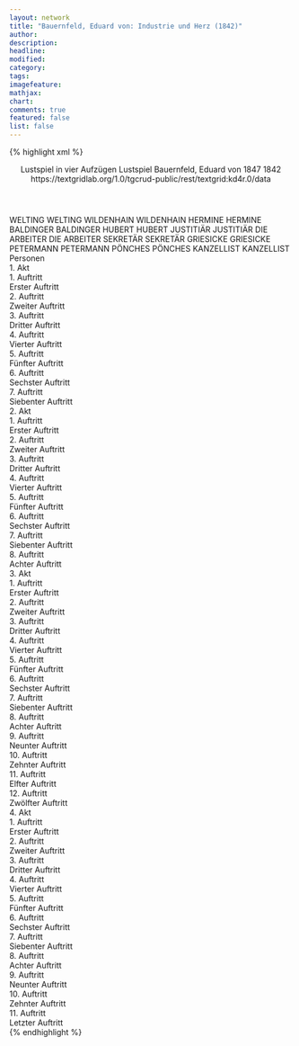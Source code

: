 ```yaml
---
layout: network
title: "Bauernfeld, Eduard von: Industrie und Herz (1842)"
author:
description:
headline:
modified:
category:
tags:
imagefeature: 
mathjax: 
chart: 
comments: true
featured: false
list: false
---
```

{% highlight xml %}
<?xml-model href="http://raw.githubusercontent.com/DLiNa/project/master/rules/lina.rnc"?><?xml-model href="http://raw.githubusercontent.com/DLiNa/project/master/rules/lina.sch"?>
<play xmlns="http://lina.digital">
  <header>
    <title>Industrie und Herz</title>
    <subtitle>Lustspiel in vier Aufzügen</subtitle>
    <genretitle>Lustspiel</genretitle>
    <author>Bauernfeld, Eduard von</author>
    <date type="print" when="1847">1847</date>
    <date type="premiere" when="1842">1842</date>
    <date type="written"/>
    <source>https://textgridlab.org/1.0/tgcrud-public/rest/textgrid:kd4r.0/data</source>
  </header>
  <personae>
    <character>
      <name>WELTING</name>
      <alias xml:id="welting">
        <name>WELTING</name>
      </alias>
    </character>
    <character>
      <name>WILDENHAIN</name>
      <alias xml:id="wildenhain">
        <name>WILDENHAIN</name>
      </alias>
    </character>
    <character>
      <name>HERMINE</name>
      <alias xml:id="hermine">
        <name>HERMINE</name>
      </alias>
    </character>
    <character>
      <name>BALDINGER</name>
      <alias xml:id="baldinger">
        <name>BALDINGER</name>
      </alias>
    </character>
    <character>
      <name>HUBERT</name>
      <alias xml:id="hubert">
        <name>HUBERT</name>
      </alias>
    </character>
    <character>
      <name>JUSTITIÄR</name>
      <alias xml:id="justitiär">
        <name>JUSTITIÄR</name>
      </alias>
    </character>
    <character>
      <name>DIE ARBEITER</name>
      <alias xml:id="die_arbeiter">
        <name>DIE ARBEITER</name>
      </alias>
    </character>
    <character>
      <name>SEKRETÄR</name>
      <alias xml:id="sekretär">
        <name>SEKRETÄR</name>
      </alias>
    </character>
    <character>
      <name>GRIESICKE</name>
      <alias xml:id="griesicke">
        <name>GRIESICKE</name>
      </alias>
    </character>
    <character>
      <name>PETERMANN</name>
      <alias xml:id="petermann">
        <name>PETERMANN</name>
      </alias>
    </character>
    <character>
      <name>PÖNCHES</name>
      <alias xml:id="pönches">
        <name>PÖNCHES</name>
      </alias>
    </character>
    <character>
      <name>KANZELLIST</name>
      <alias xml:id="kanzellist">
        <name>KANZELLIST</name>
      </alias>
    </character>
  </personae>
  <text>
    <div>
      <head>Personen</head>
    </div>
    <div>
      <head>1. Akt</head>
      <div>
        <head>1. Auftritt</head>
        <div>
          <head>Erster Auftritt</head>
          <sp who="#welting">
            <amount n="15" unit="speech_acts"/>
            <amount n="228" unit="words"/>
            <amount n="11" unit="lines"/>
            <amount n="1283" unit="chars"/>
          </sp>
          <sp who="#wildenhain">
            <amount n="14" unit="speech_acts"/>
            <amount n="211" unit="words"/>
            <amount n="11" unit="lines"/>
            <amount n="1147" unit="chars"/>
          </sp>
        </div>
      </div>
      <div>
        <head>2. Auftritt</head>
        <div>
          <head>Zweiter Auftritt</head>
          <sp who="#hermine">
            <amount n="5" unit="speech_acts"/>
            <amount n="88" unit="words"/>
            <amount n="1" unit="lines"/>
            <amount n="534" unit="chars"/>
          </sp>
          <sp who="#welting">
            <amount n="4" unit="speech_acts"/>
            <amount n="36" unit="words"/>
            <amount n="4" unit="lines"/>
            <amount n="205" unit="chars"/>
          </sp>
          <sp who="#wildenhain">
            <amount n="1" unit="speech_acts"/>
            <amount n="13" unit="words"/>
            <amount n="1" unit="lines"/>
            <amount n="78" unit="chars"/>
          </sp>
        </div>
      </div>
      <div>
        <head>3. Auftritt</head>
        <div>
          <head>Dritter Auftritt</head>
          <sp who="#welting">
            <amount n="2" unit="speech_acts"/>
            <amount n="25" unit="words"/>
            <amount n="1" unit="lines"/>
            <amount n="133" unit="chars"/>
          </sp>
          <sp who="#baldinger">
            <amount n="3" unit="speech_acts"/>
            <amount n="23" unit="words"/>
            <amount n="2" unit="lines"/>
            <amount n="150" unit="chars"/>
          </sp>
          <sp who="#hermine">
            <amount n="3" unit="speech_acts"/>
            <amount n="24" unit="words"/>
            <amount n="3" unit="lines"/>
            <amount n="137" unit="chars"/>
          </sp>
          <sp who="#wildenhain">
            <amount n="1" unit="speech_acts"/>
            <amount n="10" unit="words"/>
            <amount n="1" unit="lines"/>
            <amount n="60" unit="chars"/>
          </sp>
        </div>
      </div>
      <div>
        <head>4. Auftritt</head>
        <div>
          <head>Vierter Auftritt</head>
          <sp who="#hermine">
            <amount n="20" unit="speech_acts"/>
            <amount n="242" unit="words"/>
            <amount n="18" unit="lines"/>
            <amount n="1373" unit="chars"/>
          </sp>
          <sp who="#baldinger">
            <amount n="19" unit="speech_acts"/>
            <amount n="395" unit="words"/>
            <amount n="12" unit="lines"/>
            <amount n="2237" unit="chars"/>
          </sp>
        </div>
      </div>
      <div>
        <head>5. Auftritt</head>
        <div>
          <head>Fünfter Auftritt</head>
          <sp who="#baldinger">
            <amount n="17" unit="speech_acts"/>
            <amount n="327" unit="words"/>
            <amount n="9" unit="lines"/>
            <amount n="1880" unit="chars"/>
          </sp>
          <sp who="#wildenhain">
            <amount n="17" unit="speech_acts"/>
            <amount n="183" unit="words"/>
            <amount n="14" unit="lines"/>
            <amount n="1111" unit="chars"/>
          </sp>
        </div>
      </div>
      <div>
        <head>6. Auftritt</head>
        <div>
          <head>Sechster Auftritt</head>
          <sp who="#baldinger">
            <amount n="12" unit="speech_acts"/>
            <amount n="131" unit="words"/>
            <amount n="9" unit="lines"/>
            <amount n="819" unit="chars"/>
          </sp>
          <sp who="#hubert">
            <amount n="12" unit="speech_acts"/>
            <amount n="333" unit="words"/>
            <amount n="8" unit="lines"/>
            <amount n="1854" unit="chars"/>
          </sp>
        </div>
      </div>
      <div>
        <head>7. Auftritt</head>
        <div>
          <head>Siebenter Auftritt</head>
          <sp who="#hermine">
            <amount n="15" unit="speech_acts"/>
            <amount n="503" unit="words"/>
            <amount n="9" unit="lines"/>
            <amount n="2846" unit="chars"/>
          </sp>
          <sp who="#baldinger">
            <amount n="15" unit="speech_acts"/>
            <amount n="182" unit="words"/>
            <amount n="12" unit="lines"/>
            <amount n="979" unit="chars"/>
          </sp>
        </div>
      </div>
    </div>
    <div>
      <head>2. Akt</head>
      <div>
        <head>1. Auftritt</head>
        <div>
          <head>Erster Auftritt</head>
          <sp who="#hubert">
            <amount n="3" unit="speech_acts"/>
            <amount n="23" unit="words"/>
            <amount n="3" unit="lines"/>
            <amount n="158" unit="chars"/>
          </sp>
          <sp who="#baldinger">
            <amount n="2" unit="speech_acts"/>
            <amount n="31" unit="words"/>
            <amount n="1" unit="lines"/>
            <amount n="185" unit="chars"/>
          </sp>
        </div>
      </div>
      <div>
        <head>2. Auftritt</head>
        <div>
          <head>Zweiter Auftritt</head>
          <sp who="#wildenhain">
            <amount n="14" unit="speech_acts"/>
            <amount n="496" unit="words"/>
            <amount n="4" unit="lines"/>
            <amount n="3056" unit="chars"/>
          </sp>
          <sp who="#welting">
            <amount n="12" unit="speech_acts"/>
            <amount n="136" unit="words"/>
            <amount n="10" unit="lines"/>
            <amount n="792" unit="chars"/>
          </sp>
          <sp who="#baldinger">
            <amount n="2" unit="speech_acts"/>
            <amount n="18" unit="words"/>
            <amount n="2" unit="lines"/>
            <amount n="110" unit="chars"/>
          </sp>
        </div>
      </div>
      <div>
        <head>3. Auftritt</head>
        <div>
          <head>Dritter Auftritt</head>
          <sp who="#welting">
            <amount n="11" unit="speech_acts"/>
            <amount n="195" unit="words"/>
            <amount n="6" unit="lines"/>
            <amount n="1123" unit="chars"/>
          </sp>
          <sp who="#baldinger">
            <amount n="10" unit="speech_acts"/>
            <amount n="119" unit="words"/>
            <amount n="7" unit="lines"/>
            <amount n="703" unit="chars"/>
          </sp>
        </div>
      </div>
      <div>
        <head>4. Auftritt</head>
        <div>
          <head>Vierter Auftritt</head>
          <sp who="#hubert">
            <amount n="8" unit="speech_acts"/>
            <amount n="277" unit="words"/>
            <amount n="4" unit="lines"/>
            <amount n="1594" unit="chars"/>
          </sp>
          <sp who="#baldinger">
            <amount n="8" unit="speech_acts"/>
            <amount n="195" unit="words"/>
            <amount n="5" unit="lines"/>
            <amount n="1146" unit="chars"/>
          </sp>
          <sp who="#wildenhain">
            <amount n="5" unit="speech_acts"/>
            <amount n="19" unit="words"/>
            <amount n="4" unit="lines"/>
            <amount n="105" unit="chars"/>
          </sp>
          <sp who="#justitiär">
            <amount n="9" unit="speech_acts"/>
            <amount n="220" unit="words"/>
            <amount n="4" unit="lines"/>
            <amount n="1400" unit="chars"/>
          </sp>
          <sp who="#die_arbeiter">
            <amount n="2" unit="speech_acts"/>
            <amount n="7" unit="words"/>
            <amount n="2" unit="lines"/>
            <amount n="27" unit="chars"/>
          </sp>
        </div>
      </div>
      <div>
        <head>5. Auftritt</head>
        <div>
          <head>Fünfter Auftritt</head>
          <sp who="#welting">
            <amount n="2" unit="speech_acts"/>
            <amount n="199" unit="words"/>
            <amount n="1160" unit="chars"/>
          </sp>
          <sp who="#baldinger">
            <amount n="1" unit="speech_acts"/>
            <amount n="10" unit="words"/>
            <amount n="1" unit="lines"/>
            <amount n="60" unit="chars"/>
          </sp>
        </div>
      </div>
      <div>
        <head>6. Auftritt</head>
        <div>
          <head>Sechster Auftritt</head>
          <sp who="#baldinger">
            <amount n="7" unit="speech_acts"/>
            <amount n="78" unit="words"/>
            <amount n="6" unit="lines"/>
            <amount n="411" unit="chars"/>
          </sp>
          <sp who="#wildenhain">
            <amount n="7" unit="speech_acts"/>
            <amount n="266" unit="words"/>
            <amount n="3" unit="lines"/>
            <amount n="1518" unit="chars"/>
          </sp>
        </div>
      </div>
      <div>
        <head>7. Auftritt</head>
        <div>
          <head>Siebenter Auftritt</head>
          <sp who="#baldinger">
            <amount n="1" unit="speech_acts"/>
            <amount n="69" unit="words"/>
            <amount n="376" unit="chars"/>
          </sp>
        </div>
      </div>
      <div>
        <head>8. Auftritt</head>
        <div>
          <head>Achter Auftritt</head>
          <sp who="#hubert">
            <amount n="4" unit="speech_acts"/>
            <amount n="55" unit="words"/>
            <amount n="2" unit="lines"/>
            <amount n="308" unit="chars"/>
          </sp>
          <sp who="#die_arbeiter">
            <amount n="1" unit="speech_acts"/>
            <amount n="15" unit="words"/>
            <amount n="1" unit="lines"/>
            <amount n="97" unit="chars"/>
          </sp>
          <sp who="#baldinger">
            <amount n="3" unit="speech_acts"/>
            <amount n="80" unit="words"/>
            <amount n="2" unit="lines"/>
            <amount n="429" unit="chars"/>
          </sp>
        </div>
      </div>
    </div>
    <div>
      <head>3. Akt</head>
      <div>
        <head>1. Auftritt</head>
        <div>
          <head>Erster Auftritt</head>
          <sp who="#sekretär">
            <amount n="4" unit="speech_acts"/>
            <amount n="29" unit="words"/>
            <amount n="3" unit="lines"/>
            <amount n="208" unit="chars"/>
          </sp>
          <sp who="#hermine">
            <amount n="1" unit="speech_acts"/>
            <amount n="15" unit="words"/>
            <amount n="1" unit="lines"/>
            <amount n="80" unit="chars"/>
          </sp>
          <sp who="#griesicke">
            <amount n="4" unit="speech_acts"/>
            <amount n="80" unit="words"/>
            <amount n="1" unit="lines"/>
            <amount n="626" unit="chars"/>
          </sp>
        </div>
      </div>
      <div>
        <head>2. Auftritt</head>
        <div>
          <head>Zweiter Auftritt</head>
          <sp who="#hermine">
            <amount n="1" unit="speech_acts"/>
            <amount n="4" unit="words"/>
            <amount n="1" unit="lines"/>
            <amount n="15" unit="chars"/>
          </sp>
          <sp who="#petermann">
            <amount n="6" unit="speech_acts"/>
            <amount n="335" unit="words"/>
            <amount n="2" unit="lines"/>
            <amount n="1967" unit="chars"/>
          </sp>
          <sp who="#sekretär">
            <amount n="5" unit="speech_acts"/>
            <amount n="21" unit="words"/>
            <amount n="5" unit="lines"/>
            <amount n="112" unit="chars"/>
          </sp>
        </div>
      </div>
      <div>
        <head>3. Auftritt</head>
        <div>
          <head>Dritter Auftritt</head>
          <sp who="#hermine">
            <amount n="1" unit="speech_acts"/>
            <amount n="4" unit="words"/>
            <amount n="1" unit="lines"/>
            <amount n="14" unit="chars"/>
          </sp>
          <sp who="#pönches">
            <amount n="10" unit="speech_acts"/>
            <amount n="856" unit="words"/>
            <amount n="4" unit="lines"/>
            <amount n="4834" unit="chars"/>
          </sp>
          <sp who="#sekretär">
            <amount n="9" unit="speech_acts"/>
            <amount n="72" unit="words"/>
            <amount n="8" unit="lines"/>
            <amount n="404" unit="chars"/>
          </sp>
        </div>
      </div>
      <div>
        <head>4. Auftritt</head>
        <div>
          <head>Vierter Auftritt</head>
          <sp who="#hermine">
            <amount n="8" unit="speech_acts"/>
            <amount n="81" unit="words"/>
            <amount n="7" unit="lines"/>
            <amount n="484" unit="chars"/>
          </sp>
          <sp who="#sekretär">
            <amount n="8" unit="speech_acts"/>
            <amount n="129" unit="words"/>
            <amount n="5" unit="lines"/>
            <amount n="725" unit="chars"/>
          </sp>
          <sp who="#kanzellist">
            <amount n="1" unit="speech_acts"/>
            <amount n="18" unit="words"/>
            <amount n="1" unit="lines"/>
            <amount n="91" unit="chars"/>
          </sp>
        </div>
      </div>
      <div>
        <head>5. Auftritt</head>
        <div>
          <head>Fünfter Auftritt</head>
          <sp who="#baldinger">
            <amount n="5" unit="speech_acts"/>
            <amount n="31" unit="words"/>
            <amount n="5" unit="lines"/>
            <amount n="188" unit="chars"/>
          </sp>
          <sp who="#hermine">
            <amount n="5" unit="speech_acts"/>
            <amount n="50" unit="words"/>
            <amount n="4" unit="lines"/>
            <amount n="331" unit="chars"/>
          </sp>
        </div>
      </div>
      <div>
        <head>6. Auftritt</head>
        <div>
          <head>Sechster Auftritt</head>
          <sp who="#baldinger">
            <amount n="1" unit="speech_acts"/>
            <amount n="59" unit="words"/>
            <amount n="331" unit="chars"/>
          </sp>
        </div>
      </div>
      <div>
        <head>7. Auftritt</head>
        <div>
          <head>Siebenter Auftritt</head>
          <sp who="#welting">
            <amount n="1" unit="speech_acts"/>
            <amount n="85" unit="words"/>
            <amount n="491" unit="chars"/>
          </sp>
        </div>
      </div>
      <div>
        <head>8. Auftritt</head>
        <div>
          <head>Achter Auftritt</head>
          <sp who="#hermine">
            <amount n="10" unit="speech_acts"/>
            <amount n="59" unit="words"/>
            <amount n="9" unit="lines"/>
            <amount n="352" unit="chars"/>
          </sp>
          <sp who="#welting">
            <amount n="9" unit="speech_acts"/>
            <amount n="116" unit="words"/>
            <amount n="8" unit="lines"/>
            <amount n="651" unit="chars"/>
          </sp>
        </div>
      </div>
      <div>
        <head>9. Auftritt</head>
        <div>
          <head>Neunter Auftritt</head>
          <sp who="#welting">
            <amount n="13" unit="speech_acts"/>
            <amount n="134" unit="words"/>
            <amount n="11" unit="lines"/>
            <amount n="761" unit="chars"/>
          </sp>
          <sp who="#hermine">
            <amount n="7" unit="speech_acts"/>
            <amount n="33" unit="words"/>
            <amount n="7" unit="lines"/>
            <amount n="188" unit="chars"/>
          </sp>
          <sp who="#baldinger">
            <amount n="6" unit="speech_acts"/>
            <amount n="71" unit="words"/>
            <amount n="5" unit="lines"/>
            <amount n="408" unit="chars"/>
          </sp>
        </div>
      </div>
      <div>
        <head>10. Auftritt</head>
        <div>
          <head>Zehnter Auftritt</head>
          <sp who="#baldinger">
            <amount n="18" unit="speech_acts"/>
            <amount n="596" unit="words"/>
            <amount n="11" unit="lines"/>
            <amount n="3513" unit="chars"/>
          </sp>
          <sp who="#hermine">
            <amount n="17" unit="speech_acts"/>
            <amount n="290" unit="words"/>
            <amount n="11" unit="lines"/>
            <amount n="1635" unit="chars"/>
          </sp>
        </div>
      </div>
      <div>
        <head>11. Auftritt</head>
        <div>
          <head>Elfter Auftritt</head>
          <sp who="#welting">
            <amount n="15" unit="speech_acts"/>
            <amount n="221" unit="words"/>
            <amount n="12" unit="lines"/>
            <amount n="1296" unit="chars"/>
          </sp>
          <sp who="#hermine">
            <amount n="11" unit="speech_acts"/>
            <amount n="167" unit="words"/>
            <amount n="8" unit="lines"/>
            <amount n="959" unit="chars"/>
          </sp>
          <sp who="#baldinger">
            <amount n="16" unit="speech_acts"/>
            <amount n="254" unit="words"/>
            <amount n="10" unit="lines"/>
            <amount n="1350" unit="chars"/>
          </sp>
        </div>
      </div>
      <div>
        <head>12. Auftritt</head>
        <div>
          <head>Zwölfter Auftritt</head>
          <sp who="#hermine">
            <amount n="10" unit="speech_acts"/>
            <amount n="95" unit="words"/>
            <amount n="9" unit="lines"/>
            <amount n="495" unit="chars"/>
          </sp>
          <sp who="#baldinger">
            <amount n="10" unit="speech_acts"/>
            <amount n="244" unit="words"/>
            <amount n="6" unit="lines"/>
            <amount n="1377" unit="chars"/>
          </sp>
        </div>
      </div>
    </div>
    <div>
      <head>4. Akt</head>
      <div>
        <head>1. Auftritt</head>
        <div>
          <head>Erster Auftritt</head>
          <sp who="#justitiär">
            <amount n="11" unit="speech_acts"/>
            <amount n="506" unit="words"/>
            <amount n="5" unit="lines"/>
            <amount n="3007" unit="chars"/>
          </sp>
          <sp who="#hubert">
            <amount n="10" unit="speech_acts"/>
            <amount n="108" unit="words"/>
            <amount n="8" unit="lines"/>
            <amount n="583" unit="chars"/>
          </sp>
        </div>
      </div>
      <div>
        <head>2. Auftritt</head>
        <div>
          <head>Zweiter Auftritt</head>
          <sp who="#hubert">
            <amount n="1" unit="speech_acts"/>
            <amount n="162" unit="words"/>
            <amount n="945" unit="chars"/>
          </sp>
        </div>
      </div>
      <div>
        <head>3. Auftritt</head>
        <div>
          <head>Dritter Auftritt</head>
          <sp who="#baldinger">
            <amount n="23" unit="speech_acts"/>
            <amount n="271" unit="words"/>
            <amount n="17" unit="lines"/>
            <amount n="1548" unit="chars"/>
          </sp>
          <sp who="#hermine">
            <amount n="3" unit="speech_acts"/>
            <amount n="19" unit="words"/>
            <amount n="3" unit="lines"/>
            <amount n="113" unit="chars"/>
          </sp>
          <sp who="#hubert">
            <amount n="25" unit="speech_acts"/>
            <amount n="301" unit="words"/>
            <amount n="21" unit="lines"/>
            <amount n="1692" unit="chars"/>
          </sp>
        </div>
      </div>
      <div>
        <head>4. Auftritt</head>
        <div>
          <head>Vierter Auftritt</head>
          <sp who="#baldinger">
            <amount n="8" unit="speech_acts"/>
            <amount n="384" unit="words"/>
            <amount n="1" unit="lines"/>
            <amount n="2173" unit="chars"/>
          </sp>
          <sp who="#hermine">
            <amount n="7" unit="speech_acts"/>
            <amount n="96" unit="words"/>
            <amount n="5" unit="lines"/>
            <amount n="492" unit="chars"/>
          </sp>
        </div>
      </div>
      <div>
        <head>5. Auftritt</head>
        <div>
          <head>Fünfter Auftritt</head>
          <sp who="#baldinger">
            <amount n="13" unit="speech_acts"/>
            <amount n="202" unit="words"/>
            <amount n="8" unit="lines"/>
            <amount n="1227" unit="chars"/>
          </sp>
          <sp who="#hubert">
            <amount n="12" unit="speech_acts"/>
            <amount n="128" unit="words"/>
            <amount n="11" unit="lines"/>
            <amount n="686" unit="chars"/>
          </sp>
        </div>
      </div>
      <div>
        <head>6. Auftritt</head>
        <div>
          <head>Sechster Auftritt</head>
          <sp who="#baldinger">
            <amount n="10" unit="speech_acts"/>
            <amount n="402" unit="words"/>
            <amount n="4" unit="lines"/>
            <amount n="2374" unit="chars"/>
          </sp>
          <sp who="#hermine">
            <amount n="9" unit="speech_acts"/>
            <amount n="107" unit="words"/>
            <amount n="8" unit="lines"/>
            <amount n="549" unit="chars"/>
          </sp>
        </div>
      </div>
      <div>
        <head>7. Auftritt</head>
        <div>
          <head>Siebenter Auftritt</head>
          <sp who="#hermine">
            <amount n="1" unit="speech_acts"/>
            <amount n="124" unit="words"/>
            <amount n="667" unit="chars"/>
          </sp>
        </div>
      </div>
      <div>
        <head>8. Auftritt</head>
        <div>
          <head>Achter Auftritt</head>
          <sp who="#hubert">
            <amount n="34" unit="speech_acts"/>
            <amount n="428" unit="words"/>
            <amount n="28" unit="lines"/>
            <amount n="2312" unit="chars"/>
          </sp>
          <sp who="#hermine">
            <amount n="33" unit="speech_acts"/>
            <amount n="237" unit="words"/>
            <amount n="31" unit="lines"/>
            <amount n="1285" unit="chars"/>
          </sp>
        </div>
      </div>
      <div>
        <head>9. Auftritt</head>
        <div>
          <head>Neunter Auftritt</head>
          <sp who="#baldinger">
            <amount n="4" unit="speech_acts"/>
            <amount n="91" unit="words"/>
            <amount n="2" unit="lines"/>
            <amount n="536" unit="chars"/>
          </sp>
          <sp who="#hubert">
            <amount n="3" unit="speech_acts"/>
            <amount n="57" unit="words"/>
            <amount n="1" unit="lines"/>
            <amount n="338" unit="chars"/>
          </sp>
          <sp who="#hermine">
            <amount n="1" unit="speech_acts"/>
            <amount n="2" unit="words"/>
            <amount n="1" unit="lines"/>
            <amount n="14" unit="chars"/>
          </sp>
        </div>
      </div>
      <div>
        <head>10. Auftritt</head>
        <div>
          <head>Zehnter Auftritt</head>
          <sp who="#baldinger">
            <amount n="26" unit="speech_acts"/>
            <amount n="703" unit="words"/>
            <amount n="17" unit="lines"/>
            <amount n="3976" unit="chars"/>
          </sp>
          <sp who="#hermine">
            <amount n="25" unit="speech_acts"/>
            <amount n="336" unit="words"/>
            <amount n="18" unit="lines"/>
            <amount n="1859" unit="chars"/>
          </sp>
        </div>
      </div>
      <div>
        <head>11. Auftritt</head>
        <div>
          <head>Letzter Auftritt</head>
          <sp who="#hubert">
            <amount n="3" unit="speech_acts"/>
            <amount n="26" unit="words"/>
            <amount n="3" unit="lines"/>
            <amount n="150" unit="chars"/>
          </sp>
          <sp who="#hermine">
            <amount n="5" unit="speech_acts"/>
            <amount n="28" unit="words"/>
            <amount n="5" unit="lines"/>
            <amount n="147" unit="chars"/>
          </sp>
          <sp who="#baldinger">
            <amount n="6" unit="speech_acts"/>
            <amount n="34" unit="words"/>
            <amount n="6" unit="lines"/>
            <amount n="173" unit="chars"/>
          </sp>
        </div>
      </div>
    </div>
  </text>
</play>
{% endhighlight %}
